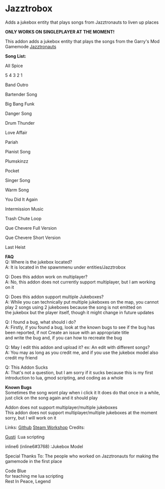 # Jazztrobox
Adds a jukebox entity that plays songs from Jazztronauts to liven up places

**ONLY WORKS ON SINGLEPLAYER AT THE MOMENT!**

This addon adds a jukebox entity that plays the songs from the Garry's Mod Gamemode [Jazztronauts](https://steamcommunity.com/sharedfiles/filedetails/?id=1452613192)

**Song List:**

  All Spice  
  
  5 4 3 2 1  
  
  Band Outro  
  
  Bartender Song  
  
  Big Bang Funk  
  
  Danger Song  
  
  Drum Thunder  
  
  Love Affair  
  
  Pariah  
  
  Pianist Song  
  
  Plumskinzz  
  
  Pocket  
  
  Singer Song  
  
  Warm Song  
  
  You Did It Again  
  
  Intermission Music  
  
  Trash Chute Loop  
  
  Que Chevere Full Version  
  
  Que Chevere Short Version  
  
  Last Heist  
  
  **FAQ**  
    Q: Where is the jukebox located?  
    A: It is located in the spawnmenu under entities/Jazztrobox
    
   Q: Does this addon work on multiplayer?  
   A: No, this addon does not currently support multiplayer, but I am working on it
   
   Q: Does this addon support multiple Jukeboxes?  
   A: While you can technically put multiple jukeboxes on the map, you cannot play 2 songs using 2 jukeboxes because the song is not emitted on  
   the jukebox but the player itself, though it might change in future updates
   
   Q: I found a bug, what should i do?  
   A: Firstly, if you found a bug, look at the known bugs to see if the bug has been reported, if not Create an issue with an appropriate title  
   and write the bug and, if you can how to recreate the bug
   
   Q: May I edit this addon and upload it?  ex: An edit with different songs?  
   A: You may as long as you credit me, and if you use the jukebox model also credit my friend
   
   Q: This Addon Sucks  
   A: That's not a question, but I am sorry if it sucks because this is my first introduction to lua, gmod scripting, and coding as a whole
   
   **Known Bugs**  
    Sometimes the song wont play when i click it
      It does do that once in a while, just click on the song again and it should play
      
   Addon does not support multiplayer/multiple jukeboxes  
    This addon does not support multiplayer/multiple jukeboxes at the moment sorry, but I will work on it
    
   Links:
   [Github](https://github.com/GustiGameDev/Jazztrobox)
    [Steam Workshop](https://steamcommunity.com/sharedfiles/filedetails/?id=2821790444)
   Credits:  
   
   [Gusti](https://steamcommunity.com/id/GustiDev)    :Lua scripting  
   
   inline6 (inline6#3768) :Jukebox Model

  Special Thanks To:
  The people who worked on Jazztronauts for making the gamemode in the first place
  
  Code Blue  
  for teaching me lua scripting  
  Rest In Peace, Legend
   

   
   
   
  
  
